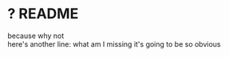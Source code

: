 # ? README
because why not <br>
here's another line: 
what am I missing it's going to be so obvious
